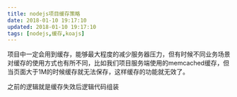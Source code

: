 ```yaml
---
title: nodejs项目缓存策略
date: 2018-01-10 19:17:10
updated: 2018-01-10 19:17:10
tags: [nodejs,缓存,koajs]
---
```

项目中一定会用到缓存，能够最大程度的减少服务器压力，但有时候不同业务场景对缓存的使用方式也有所不同，比如我们项目服务端使用的memcached缓存，但当页面大于1M的时候缓存就无法保存，这样缓存的功能就无效了。

之前的逻辑就是缓存失效后逻辑代码组装